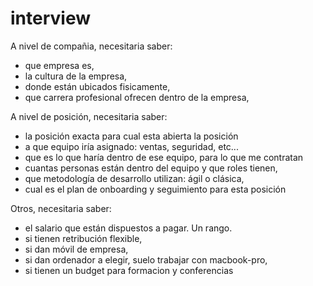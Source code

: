 # interview

A nivel de compañia, necesitaria saber:
- que empresa es,
- la cultura de la empresa,
- donde están ubicados fisicamente,
- que carrera profesional ofrecen dentro de la empresa,

A nivel de posición, necesitaria saber:
- la posición exacta para cual esta abierta la posición
- a que equipo iría asignado: ventas, seguridad, etc...
- que es lo que haría dentro de ese equipo, para lo que me contratan
- cuantas personas están dentro del equipo y que roles tienen,
- que metodología de desarrollo utilizan: ágil o clásica,
- cual es el plan de onboarding y seguimiento para esta posición

Otros, necesitaria saber:
- el salario que están dispuestos a pagar. Un rango.
- si tienen retribución flexible,
- si dan móvil de empresa,
- si dan ordenador a elegir, suelo trabajar con macbook-pro,
- si tienen un budget para formacion y conferencias
